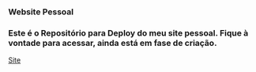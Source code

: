 ### Website Pessoal
### Este é o Repositório para Deploy do meu site pessoal. Fique à vontade para acessar, ainda está em fase de criação.

[Site](https://lucas-or-ramon.github.io/lucas-or-ramon/)
